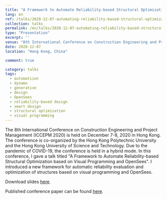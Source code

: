 ```yaml
---
title: "A Framework to Automate Reliability-based Structural Optimization based on Visual Programming and OpenSees"
lang: en
ref: /talks/2020-12-07-automating-reliability-based-structural-optimization-based-on-visual-programming
collection: talks
permalink: /en/talks/2020-12-07-automating-reliability-based-structural-optimization-based-on-visual-programming
type: "Presentation"
excerpt: ''
venue: "8th International Conference on Construction Engineering and Project Management (ICCEPM 2020)"
date: 2020-12-07
location: "Hong Kong, China"

comment: true

category: talks
tags: 
  - automatiion
  - dynamo
  - generative
  - design
  - OpenSees
  - reliability-based design
  - smart design
  - structural optimization
  - visual programming
---
```


The 8th International Conference on Construction Engineering and Project Management (ICCEPM 2020) is held on December 7-8, 2020 in Hong  Kong. The conference is co-organized by the Hong Kong Polytechnic University and the Hong Kong University of Science and Technology. Due to the pandemic of COVID-19, the conference is held in a hybrid mode. In this conference, I gave a talk titled "A Framework to Automate Reliability-based Structural Optimization based on Visual Programming and OpenSees". I introduced a new framework for automatic reliability evaluation and optimization of structures based on visual programming and OpenSees.

Download slides [here]({{site.baseurl}}/files/2020-12-07-automating-reliability-based-structural-optimization-based-on-visual-programming-slides.pdf).

Published conference paper can be found [here]({{site.baseurl}}/en/publications/2020-12-07-automating-reliability-based-structural-optimization-based-on-visual-programming).
